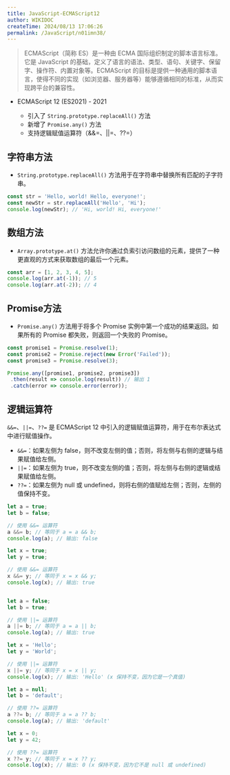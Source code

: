 ```yaml
---
title: JavaScript-ECMAScript12
author: WIKIDOC
createTime: 2024/08/13 17:06:26
permalink: /JavaScript/n01imn38/
---
```

> ECMAScript（简称 ES）是一种由 ECMA 国际组织制定的脚本语言标准。它是 JavaScript 的基础，定义了语言的语法、类型、语句、关键字、保留字、操作符、内置对象等。ECMAScript 的目标是提供一种通用的脚本语言，使得不同的实现（如浏览器、服务器等）能够遵循相同的标准，从而实现跨平台的兼容性。

-   ECMAScript 12 (ES2021) - 2021
   
    -   引入了 `String.prototype.replaceAll()` 方法
    -   新增了 `Promise.any()` 方法
    -   支持逻辑赋值运算符（&&=、||=、??=）


## 字符串方法

-   `String.prototype.replaceAll()` 方法用于在字符串中替换所有匹配的子字符串。

```js
const str = 'Hello, world! Hello, everyone!';
const newStr = str.replaceAll('Hello', 'Hi');
console.log(newStr); // 'Hi, world! Hi, everyone!'
```

## 数组方法
-   `Array.prototype.at()` 方法允许你通过负索引访问数组的元素，提供了一种更直观的方式来获取数组的最后一个元素。
```js
const arr = [1, 2, 3, 4, 5];
console.log(arr.at(-1)); // 5
console.log(arr.at(-2)); // 4
```

## Promise方法

-   `Promise.any()` 方法用于将多个 Promise 实例中第一个成功的结果返回。如果所有的 Promise 都失败，则返回一个失败的 Promise。

```js
const promise1 = Promise.resolve(1);
const promise2 = Promise.reject(new Error('Failed'));
const promise3 = Promise.resolve(3);

Promise.any([promise1, promise2, promise3])
 .then(result => console.log(result)) // 输出 1
 .catch(error => console.error(error)); 
```

## 逻辑运算符
`&&=`、`||=`、`??=` 是 ECMAScript 12 中引入的逻辑赋值运算符，用于在布尔表达式中进行赋值操作。

-   `&&=`：如果左侧为 false，则不改变左侧的值；否则，将左侧与右侧的逻辑与结果赋值给左侧。
-   `||=`：如果左侧为 true，则不改变左侧的值；否则，将左侧与右侧的逻辑或结果赋值给左侧。
-   `??=`：如果左侧为 null 或 undefined，则将右侧的值赋给左侧；否则，左侧的值保持不变。

```js
let a = true;
let b = false;

// 使用 &&= 运算符
a &&= b; // 等同于 a = a && b;
console.log(a); // 输出: false

let x = true;
let y = true;

// 使用 &&= 运算符
x &&= y; // 等同于 x = x && y;
console.log(x); // 输出: true
```
```js

let a = false;
let b = true;

// 使用 ||= 运算符
a ||= b; // 等同于 a = a || b;
console.log(a); // 输出: true

let x = 'Hello';
let y = 'World';

// 使用 ||= 运算符
x ||= y; // 等同于 x = x || y;
console.log(x); // 输出: 'Hello' (x 保持不变，因为它是一个真值)
```
```js
let a = null;
let b = 'default';

// 使用 ??= 运算符
a ??= b; // 等同于 a = a ?? b;
console.log(a); // 输出: 'default'

let x = 0;
let y = 42;

// 使用 ??= 运算符
x ??= y; // 等同于 x = x ?? y;
console.log(x); // 输出: 0 (x 保持不变，因为它不是 null 或 undefined)
```
